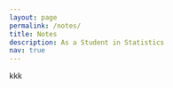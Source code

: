 ```yaml
---
layout: page
permalink: /notes/
title: Notes
description: As a Student in Statistics
nav: true
---
```


kkk
